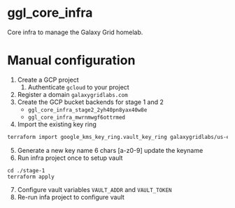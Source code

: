# ggl_core_infra
Core infra to manage the Galaxy Grid homelab.

# Manual configuration
1. Create a GCP project
    1. Authenticate `gcloud` to your project
2. Register a domain `galaxygridlabs.com`
3. Create the GCP bucket backends for stage 1 and 2
    - `ggl_core_infra_stage2_2yh40pn8yax40w8e`
    - `ggl_core_infra_mwrnmwgf6ottrmed`
4. Import the existing key ring
```bash
terraform import google_kms_key_ring.vault_key_ring galaxygridlabs/us-east4/vault-keys-v2uwk
```
5. Generate a new key name 6 chars [a-z0-9] update the keyname
6. Run infra project once to setup vault
```
cd ./stage-1
terraform apply
```
7. Configure vault variables `VAULT_ADDR` and `VAULT_TOKEN`
8. Re-run infa project to configure vault